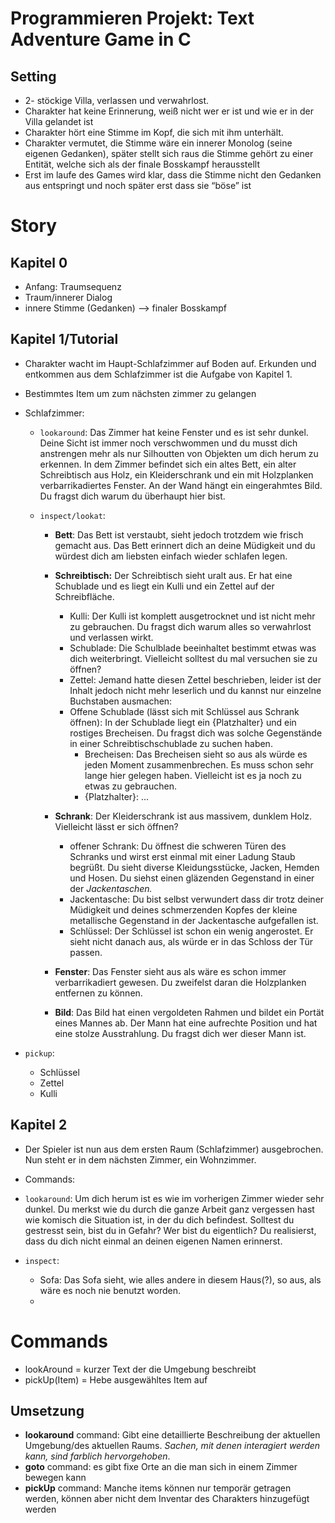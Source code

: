 # Programmieren Projekt: Text Adventure Game in C

## Setting

- 2- stöckige Villa, verlassen und verwahrlost.
- Charakter hat keine Erinnerung, weiß nicht wer er ist und wie er in der Villa gelandet ist
- Charakter hört eine Stimme im Kopf, die sich mit ihm unterhält.
- Charakter vermutet, die Stimme wäre ein innerer Monolog (seine eigenen Gedanken), später stellt sich raus die Stimme gehört zu einer Entität, welche sich als der finale Bosskampf herausstellt
- Erst im laufe des Games wird klar, dass die Stimme nicht den Gedanken aus entspringt und noch später erst dass sie “böse” ist

# Story

## Kapitel 0

- Anfang: Traumsequenz
- Traum/innerer Dialog
- innere Stimme (Gedanken) —> finaler Bosskampf

## Kapitel 1/Tutorial

- Charakter wacht im Haupt-Schlafzimmer auf Boden auf. Erkunden und entkommen aus dem Schlafzimmer ist die Aufgabe von Kapitel 1.

- Bestimmtes Item um zum nächsten zimmer  zu gelangen

- Schlafzimmer:
  
  - `lookaround`: Das Zimmer hat keine Fenster und es ist sehr dunkel. Deine Sicht ist immer noch verschwommen und du musst dich anstrengen mehr als nur Silhoutten von Objekten um dich herum zu erkennen. In dem Zimmer befindet sich ein altes Bett, ein alter Schreibtisch aus Holz, ein Kleiderschrank und ein mit Holzplanken verbarrikadiertes Fenster. An der Wand hängt ein eingerahmtes Bild. Du fragst dich warum du überhaupt hier bist.
  
  - `inspect/lookat`:
    
    - **Bett**: Das Bett ist verstaubt, sieht jedoch trotzdem wie frisch gemacht aus. Das Bett erinnert dich an deine Müdigkeit und du würdest dich am liebsten einfach wieder schlafen legen.
    
    - **Schreibtisch:** Der Schreibtisch sieht uralt aus. Er hat eine Schublade und es liegt ein Kulli und ein Zettel auf der Schreibfläche.
      
      - Kulli: Der Kulli ist komplett ausgetrocknet und ist nicht mehr zu gebrauchen. Du fragst dich warum alles so verwahrlost und verlassen wirkt.
      - Schublade: Die Schulblade beeinhaltet bestimmt etwas was dich weiterbringt. Vielleicht solltest du mal versuchen sie zu öffnen?
      - Zettel: Jemand hatte diesen Zettel beschrieben, leider ist der Inhalt jedoch nicht mehr leserlich und du kannst nur einzelne Buchstaben ausmachen:
      - Offene Schublade (lässt sich mit Schlüssel aus Schrank öffnen): In der Schublade liegt ein {Platzhalter} und ein rostiges Brecheisen. Du fragst dich was solche Gegenstände in einer Schreibtischschublade zu suchen haben.
        - Brecheisen: Das Brecheisen sieht so aus als würde es jeden Moment zusammenbrechen. Es muss schon sehr lange hier gelegen haben. Vielleicht ist es ja noch zu etwas zu gebrauchen.
        - {Platzhalter}: ...
    
    - **Schrank**: Der Kleiderschrank ist aus massivem, dunklem Holz. Vielleicht lässt er sich öffnen?
      
      - offener Schrank: Du öffnest die schweren Türen des Schranks und wirst erst einmal mit einer Ladung Staub begrüßt. Du sieht diverse Kleidungsstücke, Jacken, Hemden und Hosen. Du siehst einen gläzenden Gegenstand in einer der *Jackentaschen.*
      - Jackentasche: Du bist selbst verwundert dass dir trotz deiner Müdigkeit und deines schmerzenden Kopfes der kleine metallische Gegenstand in der Jackentasche aufgefallen ist.
      - Schlüssel: Der Schlüssel ist schon ein wenig angerostet. Er sieht nicht danach aus, als würde er in das Schloss der Tür passen.
    
    - **Fenster**: Das Fenster sieht aus als wäre es schon immer verbarrikadiert gewesen. Du zweifelst daran die Holzplanken entfernen zu können.
    
    - **Bild**: Das Bild hat einen vergoldeten Rahmen und bildet ein Portät eines Mannes ab. Der Mann hat eine aufrechte Position und hat eine stolze Ausstrahlung. Du fragst dich wer dieser Mann ist.

- `pickup`:
  
  - Schlüssel
  - Zettel
  - Kulli

## Kapitel 2

- Der Spieler ist nun aus dem ersten Raum (Schlafzimmer) ausgebrochen. Nun steht er in dem nächsten Zimmer, ein Wohnzimmer. 

- Commands:

- `lookaround`: Um dich herum ist es wie im vorherigen Zimmer wieder sehr dunkel. Du merkst wie du durch die ganze Arbeit ganz vergessen hast wie komisch die Situation ist, in der du dich befindest. Solltest du gestresst sein, bist du in Gefahr? Wer bist du eigentlich? Du realisierst, dass du dich nicht einmal an deinen eigenen Namen erinnerst.

- `inspect`:
  
  - Sofa: Das Sofa sieht, wie alles andere in diesem Haus(?), so aus, als wäre es noch nie benutzt worden. 
  - 

# Commands

- lookAround = kurzer Text der die Umgebung beschreibt
- pickUp(Item) = Hebe ausgewähltes Item auf

## Umsetzung

- **lookaround** command: Gibt eine detaillierte Beschreibung der aktuellen Umgebung/des aktuellen Raums. *Sachen, mit denen interagiert werden kann, sind farblich hervorgehoben*.
- **goto** command: es gibt fixe Orte an die man sich in einem Zimmer bewegen kann
- **pickUp** command: Manche items können nur temporär getragen werden, können aber nicht dem Inventar des Charakters hinzugefügt werden
